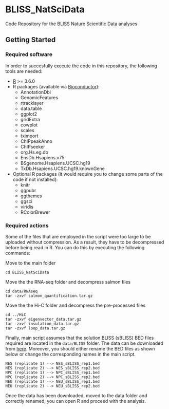 # BLISS_NatSciData

Code Repository for the BLISS Nature Scientific Data analyses

## Getting Started

### Required software

In order to succesfully execute the code in this repository, the following tools are needed:

- [R](https://www.r-project.org/) >= 3.6.0
- R packages (available via [Bioconductor](https://bioconductor.org/)): 
  - AnnotationDbi
  - GenomicFeatures
  - rtracklayer
  - data.table
  - ggplot2
  - gridExtra
  - cowplot
  - scales
  - tximport
  - ChIPpeakAnno
  - ChIPseeker
  - org.Hs.eg.db
  - EnsDb.Hsapiens.v75
  - BSgenome.Hsapiens.UCSC.hg19
  - TxDb.Hsapiens.UCSC.hg19.knownGene
- Optional R packages (it would require you to change some parts of the code if not installed):
  - knitr
  - ggpubr
  - ggthemes
  - ggsci
  - viridis
  - RColorBrewer

### Required actions

Some of the files that are employed in the script were too large to be uploaded without compression.
As a result, they have to be decompressed before being read in R. You can do this by executing the following commands:

Move to the main folder
```
cd BLISS_NatSciData
```

Move the the RNA-seq folder and decompress salmon files
```
cd data/RNAseq
tar -zxvf salmon_quantification.tar.gz
```

Move the the Hi-C folder and decompress the pre-processed files
```
cd ../HiC
tar -zxvf eigenvector_data.tar.gz
tar -zxvf insulation_data.tar.gz
tar -zxvf loop_data.tar.gz
```

Finally, main script assumes that the solution BLISS (sBLISS) BED files required are located in the `data/BLISS` folder. The data can be downloaded from [here](). Moreover, you should either rename the BED files as shown below or change the corresponding names in the main script. 

```
NES (replicate 1) --> NES_sBLISS_rep1.bed
NES (replicate 2) --> NES_sBLISS_rep2.bed
NPC (replicate 1) --> NPC_sBLISS_rep1.bed
NPC (replicate 2) --> NPC_sBLISS_rep2.bed
NEU (replicate 1) --> NEU_sBLISS_rep1.bed
NEU (replicate 2) --> NEU_sBLISS_rep2.bed
```

Once the data has been downloaded, moved to the data folder and correctly renamed, you can open R and proceed with the analysis.
